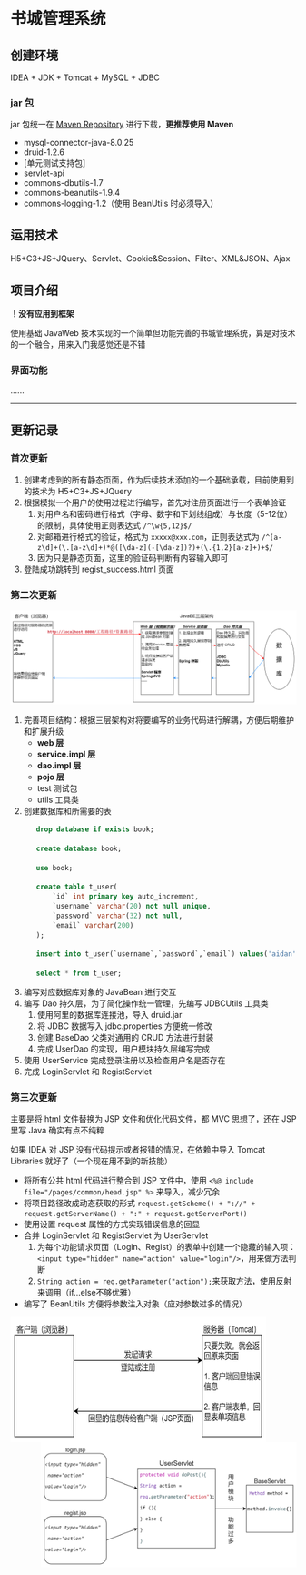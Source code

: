 # 书城管理系统

## 创建环境

IDEA + JDK + Tomcat + MySQL + JDBC

### jar 包

jar 包统一在 [Maven Repository](https://mvnrepository.com/) 进行下载，**更推荐使用 Maven**

* mysql-connector-java-8.0.25
* druid-1.2.6
* [单元测试支持包]
* servlet-api
* commons-dbutils-1.7
* commons-beanutils-1.9.4
* commons-logging-1.2（使用 BeanUtils 时必须导入）

## 运用技术

H5+C3+JS+JQuery、Servlet、Cookie&Session、Filter、XML&JSON、Ajax

## 项目介绍

**！没有应用到框架**

使用基础 JavaWeb 技术实现的一个简单但功能完善的书城管理系统，算是对技术的一个融合，用来入门我感觉还是不错

### 界面功能

......

------

## 更新记录

### 首次更新

1. 创建考虑到的所有静态页面，作为后续技术添加的一个基础承载，目前使用到的技术为 H5+C3+JS+JQuery
2. 根据模拟一个用户的使用过程进行编写，首先对注册页面进行一个表单验证
    1. 对用户名和密码进行格式（字母、数字和下划线组成）与长度（5-12位）的限制，具体使用正则表达式 `/^\w{5,12}$/`
    2. 对邮箱进行格式的验证，格式为 `xxxxx@xxx.com`，正则表达式为 `/^[a-z\d]+(\.[a-z\d]+)*@([\da-z](-[\da-z])?)+(\.{1,2}[a-z]+)+$/`
    3. 因为只是静态页面，这里的验证码判断有内容输入即可
3. 登陆成功跳转到 regist_success.html 页面

### 第二次更新

![三层架构](web/static/img/Architecture.jpg)

1. 完善项目结构：根据三层架构对将要编写的业务代码进行解耦，方便后期维护和扩展升级
    * **web 层**
    * **service.impl 层**
    * **dao.impl 层**
    * **pojo 层**
    * test 测试包
    * utils 工具类
2. 创建数据库和所需要的表
   ```sql
      drop database if exists book;
      
      create database book;
      
      use book;
      
      create table t_user(
          `id` int primary key auto_increment,
          `username` varchar(20) not null unique,
          `password` varchar(32) not null,
          `email` varchar(200)
      );
      
      insert into t_user(`username`,`password`,`email`) values('aidan','aidan','aidan@aidan.com');
      
      select * from t_user;
   ```
3. 编写对应数据库对象的 JavaBean 进行交互
4. 编写 Dao 持久层，为了简化操作统一管理，先编写 JDBCUtils 工具类
    1. 使用阿里的数据库连接池，导入 druid.jar
    2. 将 JDBC 数据写入 jdbc.properties 方便统一修改
    3. 创建 BaseDao 父类对通用的 CRUD 方法进行封装
    4. 完成 UserDao 的实现，用户模块持久层编写完成
5. 使用 UserService 完成登录注册以及检查用户名是否存在
6. 完成 LoginServlet 和 RegistServlet

### 第三次更新

主要是将 html 文件替换为 JSP 文件和优化代码文件，都 MVC 思想了，还在 JSP 里写 Java 确实有点不纯粹

如果 IDEA 对 JSP 没有代码提示或者报错的情况，在依赖中导入 Tomcat Libraries 就好了（一个现在用不到的新技能）

* 将所有公共 html 代码进行整合到 JSP 文件中，使用 `<%@ include file="/pages/common/head.jsp" %>` 来导入，减少冗余
* 将项目路径改成动态获取的形式 `request.getScheme() + "://" + request.getServerName() + ":" + request.getServerPort()`
* 使用设置 request 属性的方式实现错误信息的回显
* 合并 LoginServlet 和 RegistServlet 为 UserServlet
    1. 为每个功能请求页面（Login、Regist）的表单中创建一个隐藏的输入项：`<input type="hidden" name="action" value="login"/>`，用来做方法判断
    2. `String action = req.getParameter("action");`来获取方法，使用反射来调用（if...else不够优雅）
* 编写了 BeanUtils 方便将参数注入对象（应对参数过多的情况）

<img src="web/static/img/Information_echo.jpg" align="left" width="450" height="220"  >
<img src="web/static/img/ServletReflect.jpg" align="right" width="450" height="220"  >















